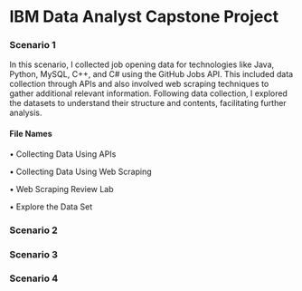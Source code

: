 # IBM Data Analyst Capstone Project

### Scenario 1
In this scenario, I collected job opening data for technologies like Java, Python, MySQL, C++, and C# using the GitHub Jobs API.
This included data collection through APIs and also involved web scraping techniques to gather additional relevant information. 
Following data collection, I explored the datasets to understand their structure and contents, facilitating further analysis.

#### File Names

•	Collecting Data Using APIs

•	Collecting Data Using Web Scraping

•	Web Scraping Review Lab

•	Explore the Data Set


### Scenario 2



### Scenario 3



### Scenario 4

